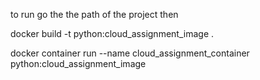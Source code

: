 to run go the the path of the project then 

docker build -t python:cloud_assignment_image .


docker container run --name cloud_assignment_container python:cloud_assignment_image
